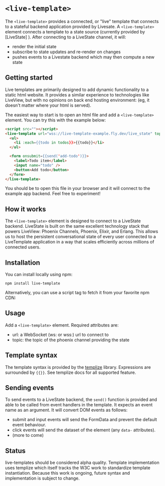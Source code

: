 # `<live-template>`

The `<live-template>` provides a connected, or "live" template that connects to a stateful backend application provided by Livesate. 
A `<live-template>` element connects a template to a state source (currently provided by [LiveState] ). After connecting to a LiveState channel, it will:

* render the initial state
* subscribe to state updates and re-render on changes
* pushes events to a Livestate backend which may then compute a new state

## Getting started

Live templates are primarily designed to add dynamic functionality to a static html website. It provides a similar experience to technologies like LiveView, but with no opinions on back end hosting environment: (eg, it doesn't matter where your html is served). 

The easiest way to start is to open an html file and add a `<live-template>` element. You can try this with the example below:

```html
<script src=""></script>
<live-template url="wss://live-template-example.fly.dev/live_state" topic="todos">
  <ul>
    <li :each={{todo in todos}}>{{todo}}</li>
  </ul>

  <form onsubmit={{send('add-todo')}}>
    <label>Todo item</label>
    <input name="todo" />
    <button>Add todo</button>
  </form>
</live-template>
```

You should be to open this file in your browser and it will connect to the example app backend. Feel free to experiment!

## How it works

The `<live-template>` element is designed to connect to a LiveState backend. LiveState is built on the same excellent technology stack that powers LiveView: Phoenix Channels, Phoenix, Elixir, and Erlang. This allows us to host the persistent conversational state of every user connected to a LiveTemplate application in a way that scales efficiently across millions of connected users. 

## Installation

You can install locally using npm:

```
npm install live-template
```

Alternatively, you can use a script tag to fetch it from your favorite npm CDN:

## Usage

Add a `<live-template>` element. Required attributes are:

* url: a WebSocket (ws: or wss:) url to connect to
* topic: the topic of the phoenix channel providing the state

## Template syntax

The template syntax is provided by the [templize](https://github.com/dy/templize) library. Expressions are surrounded by `{{}}`. See templize docs for all supported feature.

## Sending events

To send events to a LiveState backend, the `send()` function is provided and able to be called from event handlers in the template. It expects an event name as an argument. It will convert DOM events as follows:

* submit and input events will send the FormData and prevent the default event behaviour.
* click events will send the dataset of the element (any `data-` attributes).
* (more to come)

## Status

live-templates should be considered alpha quality. Template implementation uses templize which itself tracks the W3C work to standardize template instantiation. Because this work is ongoing, future syntax and implementation is subject to change.
